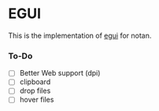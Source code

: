 EGUI
===

This is the implementation of [egui](https://github.com/emilk/egui) for notan.

### To-Do 
* [ ] Better Web support (dpi)
* [ ] clipboard 
* [ ] drop files 
* [ ] hover files